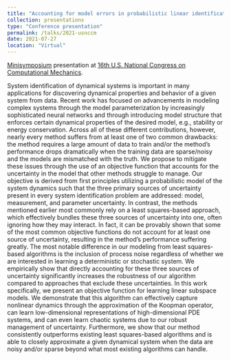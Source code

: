 ```yaml
---
title: "Accounting for model errors in probabilistic linear identification of nonlinear PDE systems"
collection: presentations
type: "Conference presentation"
permalink: /talks/2021-usnccm
date: 2021-07-27
location: "Virtual"
---
```


[Minisymposium](http://16.usnccm.org/MS_308) presentation at [16th U.S. National Congress on Computational Mechanics](http://16.usnccm.org/).

System identification of dynamical systems is important in many applications for discovering dynamical properties and behavior of a given system from data. Recent work has focused on advancements in modeling complex systems through the model parameterization by increasingly sophisticated neural networks and through introducing model structure that enforces certain dynamical properties of the desired model, e.g., stability or energy conservation. Across all of these different contributions, however, nearly every method suffers from at least one of two common drawbacks: the method requires a large amount of data to train and/or the method’s performance drops dramatically when the training data are sparse/noisy and the models are mismatched with the truth. We propose to mitigate these issues through the use of an objective function that accounts for the uncertainty in the model that other methods struggle to manage. Our objective is derived from first principles utilizing a probabilistic model of the system dynamics such that the three primary sources of uncertainty present in every system identification problem are addressed: model, measurement, and parameter uncertainty. In contrast, the methods mentioned earlier most commonly rely on a least squares-based approach, which effectively bundles these three sources of uncertainty into one, often ignoring how they may interact. In fact, it can be provably shown that some of the most common objective functions do not account for at least one source of uncertainty, resulting in the method’s performance suffering greatly. The most notable difference in our modeling from least squares-based algorithms is the inclusion of process noise regardless of whether we are interested in learning a deterministic or stochastic system. We empirically show that directly accounting for these three sources of uncertainty significantly increases the robustness of our algorithm compared to approaches that exclude these uncertainties. In this work specifically, we present an objective function for learning linear subspace models. We demonstrate that this algorithm can effectively capture nonlinear dynamics through the approximation of the Koopman operator, can learn low-dimensional representations of high-dimensional PDE systems, and can even learn chaotic systems due to our robust management of uncertainty. Furthermore, we show that our method consistently outperforms existing least squares-based algorithms and is able to closely approximate a given dynamical system when the data are noisy and/or sparse beyond what most existing algorithms can handle.